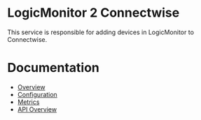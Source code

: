 
# LogicMonitor 2 Connectwise

This service is responsible for adding devices in LogicMonitor to Connectwise.


# Documentation

* [Overview](docs/README.md)
* [Configuration](docs/config.md)
* [Metrics](docs/metrics.md)
* [API Overview](docs/api/README.md)


